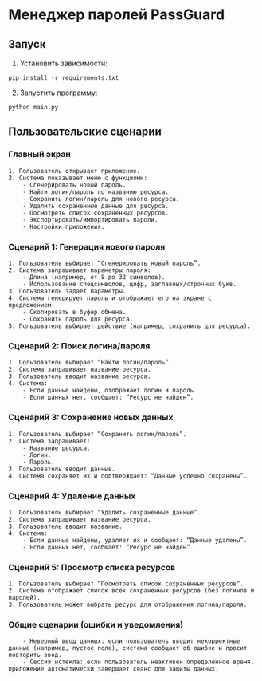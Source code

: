 # Менеджер паролей PassGuard

## Запуск

1. Установить зависимости:
```
pip install -r requirements.txt
```
2. Запустить программу:
```
python main.py
```

## Пользовательские сценарии

### Главный экран
	1. Пользователь открывает приложение.
	2. Система показывает меню с функциями:
	    - Сгенерировать новый пароль.
	    - Найти логин/пароль по названию ресурса.
	    - Сохранить логин/пароль для нового ресурса.
	    - Удалить сохраненные данные для ресурса.
	    - Посмотреть список сохраненных ресурсов.
	    - Экспортировать/импортировать пароли.
	    - Настройки приложения.

### Сценарий 1: Генерация нового пароля
	1. Пользователь выбирает “Сгенерировать новый пароль”.
	2. Система запрашивает параметры пароля:
	    - Длина (например, от 8 до 32 символов).
	    - Использование спецсимволов, цифр, заглавных/строчных букв.
	3. Пользователь задает параметры.
	4. Система генерирует пароль и отображает его на экране с предложением:
	    - Скопировать в буфер обмена.
	    - Сохранить пароль для ресурса.
	5. Пользователь выбирает действие (например, сохранить для ресурса).

### Сценарий 2: Поиск логина/пароля
	1. Пользователь выбирает “Найти логин/пароль”.
	2. Система запрашивает название ресурса.
	3. Пользователь вводит название ресурса.
	4. Система:
	    - Если данные найдены, отображает логин и пароль.
	    - Если данных нет, сообщает: “Ресурс не найден”.

### Сценарий 3: Сохранение новых данных
	1. Пользователь выбирает “Сохранить логин/пароль”.
	2. Система запрашивает:
	    - Название ресурса.
	    - Логин.
	    - Пароль.
	3. Пользователь вводит данные.
	4. Система сохраняет их и подтверждает: “Данные успешно сохранены”.

### Сценарий 4: Удаление данных
	1. Пользователь выбирает “Удалить сохраненные данные”.
	2. Система запрашивает название ресурса.
	3. Пользователь вводит название.
	4. Система:
	    - Если данные найдены, удаляет их и сообщает: “Данные удалены”.
	    - Если данных нет, сообщает: “Ресурс не найден”.

### Сценарий 5: Просмотр списка ресурсов
	1. Пользователь выбирает “Посмотреть список сохраненных ресурсов”.
	2. Система отображает список всех сохраненных ресурсов (без логинов и паролей).
	3. Пользователь может выбрать ресурс для отображения логина/пароля.

### Общие сценарии (ошибки и уведомления)
	    - Неверный ввод данных: если пользователь вводит некорректные данные (например, пустое поле), система сообщает об ошибке и просит повторить ввод.
	    - Сессия истекла: если пользователь неактивен определенное время, приложение автоматически завершает сеанс для защиты данных.

